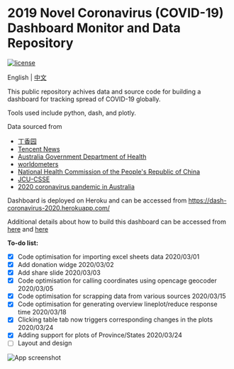 # 2019 Novel Coronavirus (COVID-19) Dashboard Monitor and Data Repository
[![license](https://img.shields.io/github/license/Perishleaf/data-visualisation-scripts)](https://github.com/Perishleaf/data-visualisation-scripts/blob/master/LICENSE)

English | [中文](https://github.com/Perishleaf/data-visualisation-scripts/blob/master/dash-2019-coronavirus/markdown_chinese/HowTo.md)

This public repository achives data and source code for building a dashboard for tracking spread of COVID-19 globally.

Tools used include python, dash, and plotly.

Data sourced from 
* [丁香园](https://ncov.dxy.cn/ncovh5/view/pneumonia?scene=2&clicktime=1579582238&enterid=1579582238&from=singlemessage&isappinstalled=0)
* [Tencent News](https://news.qq.com//zt2020/page/feiyan.htm#charts)
* [Australia Government Department of Health](https://www.health.gov.au/news/coronavirus-update-at-a-glance)
* [worldometers](https://www.worldometers.info/coronavirus/)
* [National Health Commission of the People's Republic of China](http://www.nhc.gov.cn/)
* [JCU-CSSE](https://docs.google.com/spreadsheets/d/1yZv9w9zRKwrGTaR-YzmAqMefw4wMlaXocejdxZaTs6w/htmlview?usp=sharing&sle=true#)
* [2020 coronavirus pandemic in Australia](https://en.wikipedia.org/wiki/2020_coronavirus_pandemic_in_Australia)

Dashboard is deployed on Heroku and can be accessed from https://dash-coronavirus-2020.herokuapp.com/

Additional details about how to build this dashboard can be accessed from [here](https://towardsdatascience.com/build-a-dashboard-to-track-the-spread-of-coronavirus-using-dash-90364f016764) and [here](https://towardsdatascience.com/elevate-your-dashboard-interactivity-in-dash-b655a0f45067)

__To-do list:__

- [x] Code optimisation for importing excel sheets data 2020/03/01
- [x] Add donation widge 2020/03/02
- [x] Add share slide 2020/03/03
- [x] Code optimisation for calling coordinates using opencage geocoder 2020/03/05
- [x] Code optimisation for scrapping data from various sources 2020/03/15
- [x] Code optimisation for generating overview lineplot/reduce response time 2020/03/18
- [x] Clicking table tab now triggers corresponding changes in the plots 2020/03/24
- [x] Adding support for plots of Province/States 2020/03/24
- [ ] Layout and design

![App screenshot](./app_screenshot.gif)


